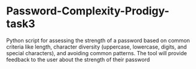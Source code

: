 # Password-Complexity-Prodigy-task3
Python script for assessing the strength of a password based on common criteria like length, character diversity (uppercase, lowercase, digits, and special characters), and avoiding common patterns. The tool will provide feedback to the user about the strength of their password
